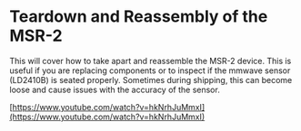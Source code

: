 # Teardown and Reassembly of the MSR-2

This will cover how to take apart and reassemble the MSR-2 device. This is useful if you are replacing components or to inspect if the mmwave sensor (LD2410B) is seated properly. Sometimes during shipping, this can become loose and cause issues with the accuracy of the sensor.

[https://www.youtube.com/watch?v=hkNrhJuMmxI](https://www.youtube.com/watch?v=hkNrhJuMmxI)
